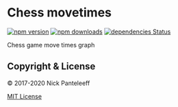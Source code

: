 # Chess movetimes 

[![npm version][npm-badge]][npm] [![npm downloads][npd-badge]][npm] [![dependencies Status][dps-badge]][dps]

Chess game move times graph

## Copyright & License

© 2017-2020 Nick Panteleeff

[MIT License](/LICENSE)

[npm-badge]: https://img.shields.io/npm/v/onix-chess-movetimes?style=flat
[npd-badge]: https://img.shields.io/npm/dm/onix-chess-movetimes.svg?style=flat-square
[dps-badge]: https://david-dm.org/DrNixx/onix-chess-movetimes/status.svg
[dps]: https://david-dm.org/DrNixx/onix-chess-movetimes
[npm]: https://www.npmjs.com/package/onix-chess-movetimes
